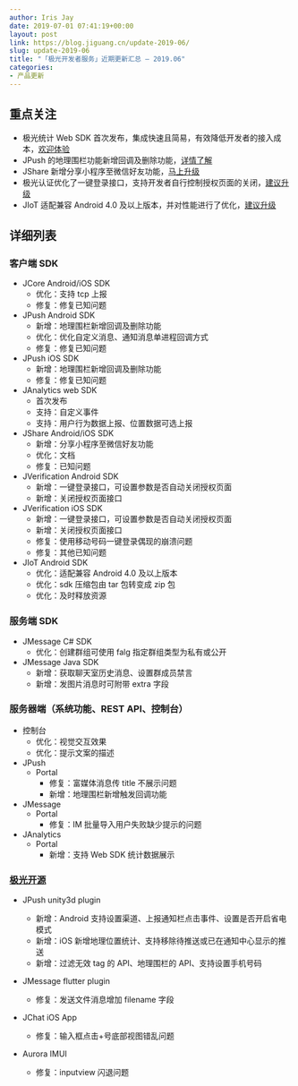 ```yaml
---
author: Iris Jay
date: 2019-07-01 07:41:19+00:00
layout: post
link: https://blog.jiguang.cn/update-2019-06/
slug: update-2019-06
title: "「极光开发者服务」近期更新汇总 – 2019.06"
categories:
- 产品更新
---
```



				

## 重点关注

  * 极光统计 Web SDK 首次发布，集成快速且简易，有效降低开发者的接⼊成本，[欢迎体验](https://docs.jiguang.cn/janalytics/client/web_sdk/)
  * JPush 的地理围栏功能新增回调及删除功能，[详情了解](https://docs.jiguang.cn/jpush/client/iOS/ios_api/#_158)
  * JShare 新增分享小程序至微信好友功能，[马上升级](https://docs.jiguang.cn/jshare/updates/)
  * 极光认证优化了一键登录接口，支持开发者自行控制授权页面的关闭，[建议升级](https://docs.jiguang.cn/jverification/updates/)
  * JIoT 适配兼容 Android 4.0 及以上版本，并对性能进行了优化，[建议升级](https://docs.jiguang.cn/jiot/updates/)


## 详细列表

### 客户端 SDK

  * JCore Android/iOS SDK
    * 优化：支持 tcp 上报
    * 修复：修复已知问题
  * JPush Android SDK
    * 新增：地理围栏新增回调及删除功能
    * 优化：优化自定义消息、通知消息单进程回调方式
    * 修复：修复已知问题
  * JPush iOS SDK
    * 新增：地理围栏新增回调及删除功能
    * 修复：修复已知问题
  * JAnalytics web SDK
    * 首次发布
    * 支持：自定义事件
    * 支持：用户行为数据上报、位置数据可选上报
  * JShare Android/iOS SDK
    * 新增：分享小程序至微信好友功能
    * 优化：文档
    * 修复：已知问题
  * JVerification Android SDK
    * 新增：一键登录接口，可设置参数是否自动关闭授权页面
    * 新增：关闭授权页面接口
  * JVerification iOS SDK
    * 新增：一键登录接口，可设置参数是否自动关闭授权页面
    * 新增：关闭授权页面接口
    * 修复：使用移动号码一键登录偶现的崩溃问题
    * 修复：其他已知问题
  * JIoT Android SDK
    * 优化：适配兼容 Android 4.0 及以上版本
    * 优化：sdk 压缩包由 tar 包转变成 zip 包
    * 优化：及时释放资源

### 服务端 SDK

  * JMessage C# SDK 
    * 优化：创建群组可使用 falg 指定群组类型为私有或公开
  * JMessage Java SDK
    * 新增：获取聊天室历史消息、设置群成员禁言
    * 新增：发图片消息时可附带 extra 字段

### 服务器端（系统功能、REST API、控制台）

  * 控制台
    * 优化：视觉交互效果
    * 优化：提示文案的描述
  * JPush
    * Portal
      * 修复：富媒体消息传 title 不展示问题
      * 新增：地理围栏新增触发回调功能
  * JMessage
    * Portal
      * 修复：IM 批量导入用户失败缺少提示的问题
  * JAnalytics
    * Portal
      * 新增：支持 Web SDK 统计数据展示

### [极光开源](https://github.com/jpush)
 
  * JPush unity3d plugin
    * 新增：Android 支持设置渠道、上报通知栏点击事件、设置是否开启省电模式
    * 新增：iOS 新增地理位置统计、支持移除待推送或已在通知中心显示的推送
    * 新增：过滤无效 tag 的 API、地理围栏的 API、支持设置手机号码

  * JMessage flutter plugin
    * 修复：发送文件消息增加 filename 字段

  * JChat iOS App
    * 修复：输入框点击+号底部视图错乱问题
  
  * Aurora IMUI
    * 修复：inputview 闪退问题
